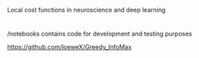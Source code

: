 Local cost functions in neuroscience and deep learning

#
/notebooks contains code for development and testing purposes

https://github.com/loeweX/Greedy_InfoMax
